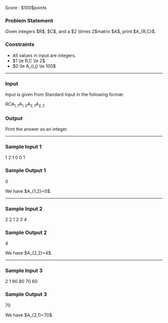 
<div>

<span>

<span>

<p>
Score : $100$points
</p>

<div>

<section>

### **Problem Statement**

<p>
Given integers $R$, $C$, and a $2 \times 2$matrix $A$, print $A_{R,C}$.
</p>

</section>

</div>

<div>

<section>

### **Constraints**

<ul>

<li>
All values in input are integers.
</li>

<li>
$1 \le R,C \le 2$
</li>

<li>
$0 \le A_{i,j} \le 100$
</li>

</ul>

</section>

</div>

---

<div>

<div>

<section>

### **Input**

<p>
Input is given from Standard Input in the following format:
</p>

<div>

$R$$C$$A_{1,1}$$A_{1,2}$$A_{2,1}$$A_{2,2}$
</div>

</section>

</div>

<div>

<section>

### **Output**

<p>
Print the answer as an integer.
</p>

</section>

</div>

</div>

---

<div>

<section>

### **Sample Input 1**

<div>

1 2
1 0
0 1

</div>

</section>

</div>

<div>

<section>

### **Sample Output 1**

<div>

0

</div>

<p>
We have $A_{1,2}=0$.
</p>

</section>

</div>

---

<div>

<section>

### **Sample Input 2**

<div>

2 2
1 2
3 4

</div>

</section>

</div>

<div>

<section>

### **Sample Output 2**

<div>

4

</div>

<p>
We have $A_{2,2}=4$.
</p>

</section>

</div>

---

<div>

<section>

### **Sample Input 3**

<div>

2 1
90 80
70 60

</div>

</section>

</div>

<div>

<section>

### **Sample Output 3**

<div>

70

</div>

<p>
We have $A_{2,1}=70$.
</p>

</section>

</div>

</span>

</span>

</div>

